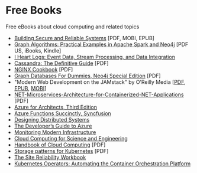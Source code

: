 # Free Books
Free eBooks about cloud computing and related topics

- [Building Secure and Reliable Systems](https://landing.google.com/sre/resources/foundationsandprinciples/srs-book/) [PDF, MOBI, EPUB]
- [Graph Algorithms: Practical Examples in Apache Spark and Neo4j](https://neo4j.com/graph-algorithms-book/) [PDF US, iBooks, Kindle]
- [I Heart Logs: Event Data, Stream Processing, and Data Integration](https://www.confluent.io/ebook/i-heart-logs-event-data-stream-processing-and-data-integration/)
- [Cassandra: The Definitive Guide](https://www.datastax.com/sites/default/files/content/ebook/2020-04/9781492079514%20%282%29.pdf) [PDF]
- [NGINX Cookbook](https://www.nginx.com/resources/library/complete-nginx-cookbook/) [PDF]
- [Graph Databases For Dummies, Neo4j Special Edition](https://go.neo4j.com/rs/710-RRC-335/images/Graph-Databases-For-Dummies.pdf) [PDF]
- "Modern Web Development on the JAMstack" by O’Reilly Media [[PDF](https://www.netlify.com/pdf/oreilly-modern-web-development-on-the-jamstack.pdf), [EPUB](https://www.netlify.com/epub/oreilly-modern-web-development-on-the-jamstack.epub), [MOBI](https://www.netlify.com/mobi/oreilly-modern-web-development-on-the-jamstack.mobi)]
- [NET-Microservices-Architecture-for-Containerized-NET-Applications](https://aka.ms/microservicesebook) [PDF]
- [Azure for Architects, Third Edition](https://azure.microsoft.com/en-us/resources/azure-for-architects/) 
- [Azure Functions Succinctly, Syncfusion](https://www.syncfusion.com/ebooks/azure-functions-succinctly) 
- [Designing Distributed Systems](https://azure.microsoft.com/en-us/resources/designing-distributed-systems/) 
- [The Developer’s Guide to Azure](https://azure.microsoft.com/en-us/campaigns/developer-guide/)
- [Monitoring Modern Infrastructure](https://www.datadoghq.com/ebook/monitoring-modern-infrastructure/)
- [Cloud Computing for Science and Engineering](https://cloud4scieng.org/chapters/)
- [Handbook of Cloud Computing](https://studytm.files.wordpress.com/2014/03/hand-book-of-cloud-computing.pdf) [PDF]
- [Storage patterns for Kubernetes](https://www.redhat.com/cms/managed-files/st-storage-patterns-kubernetes-dummies-ebook-f20626-201911-en.pdf) [PDF]
- [The Site Reliability Workbook](https://sre.google/workbook/table-of-contents/)
- [Kubernetes Operators: Automating the Container Orchestration Platform](https://www.redhat.com/cms/managed-files/cl-oreilly-kubernetes-operators-ebook-f21452-202001-en_2.pdf?extIdCarryOver=true&sc_cid=701f2000001Css5AAC)
